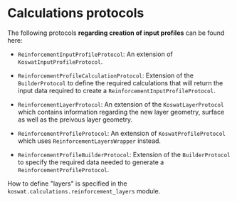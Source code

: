 # Calculations protocols
The following protocols __regarding creation of input profiles__ can be found here:

- `ReinforcementInputProfileProtocol`: An extension of `KoswatInputProfileProtocol`.
- `ReinforcementProfileCalculationProtocol`: Extension of the `BuilderProtocol` to define the required calculations that will return the input data required to create a `ReinforcementInputProfileProtocol`.
- `ReinforcementLayerProtocol`: An extension of the `KoswatLayerProtocol` which contains information regarding the new layer geometry, surface as well as the preivous layer geometry.

- `ReinforcementProfileProtocol`: An extension of `KoswatProfileProtocol` which uses `ReinforcementLayersWrapper` instead.
- `ReinforcementProfileBuilderProtocol`: Extension of the `BuilderProtocol` to specify the required data needed to generate a `ReinforcementProfileProtocol`.

How to define "layers" is specified in the `koswat.calculations.reinforcement_layers` module.